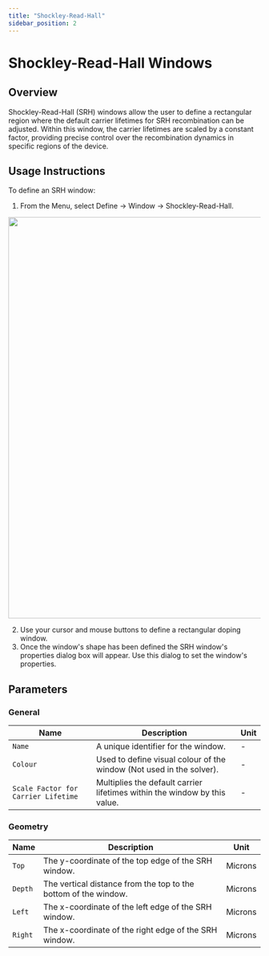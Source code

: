 ```yaml
---
title: "Shockley-Read-Hall"
sidebar_position: 2
---
```


# Shockley-Read-Hall Windows

## Overview
Shockley-Read-Hall (SRH) windows allow the user to define a rectangular region where the default carrier lifetimes for SRH recombination can be adjusted. Within this window, the carrier lifetimes are scaled by a constant factor, providing precise control over the recombination dynamics in specific regions of the device.

## Usage Instructions
To define an SRH window:
1. From the Menu, select Define -> Window -> Shockley-Read-Hall.

<p align="center">
  <img src="/img/windows/srh/01.png" width="800"/>
</p>

2. Use your cursor and mouse buttons to define a rectangular doping window.
3. Once the window's shape has been defined the SRH window's properties dialog box will appear.  Use this dialog to set the window's properties.

## Parameters

### General
<div class="properties-table">

| Name                                | Description                                                               | Unit       |
|-------------------------------------|---------------------------------------------------------------------------|------------|
| `Name`                              | A unique identifier for the window.                                       | -          |
| `Colour`                            | Used to define visual colour of the window (Not used in the solver).      | -          |
| `Scale Factor for Carrier Lifetime` | Multiplies the default carrier lifetimes within the window by this value. | -          |

</div>

### Geometry
<div class="properties-table">

| Name    | Description                                                     | Unit    |
|---------|-----------------------------------------------------------------|---------|
| `Top`   | The y-coordinate of the top edge of the SRH window.             | Microns |
| `Depth` | The vertical distance from the top to the bottom of the window. | Microns |
| `Left`  | The x-coordinate of the left edge of the SRH window.            | Microns |
| `Right` | The x-coordinate of the right edge of the SRH window.           | Microns |

</div>